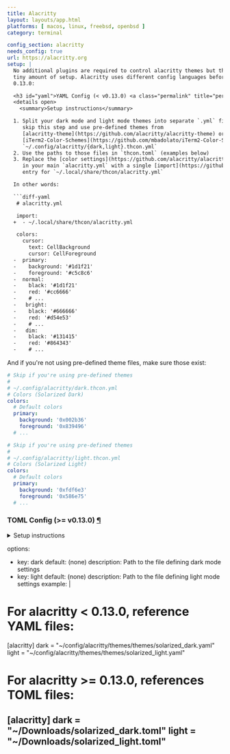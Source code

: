```yaml
---
title: Alacritty
layout: layouts/app.html
platforms: [ macos, linux, freebsd, openbsd ]
category: terminal

config_section: alacritty
needs_config: true
url: https://alacritty.org
setup: |
  No additional plugins are required to control alacritty themes but there is a
  tiny amount of setup. Alacritty uses different config languages before/after
  0.13.0:

  <h3 id="yaml">YAML Config (< v0.13.0) <a class="permalink" title="permalink" href="#yaml">&para;</a></h3>
  <details open>
    <summary>Setup instructions</summary>

  1. Split your dark mode and light mode themes into separate `.yml` files, or
     skip this step and use pre-defined themes from
     [alacritty-theme](https://github.com/alacritty/alacritty-theme) or 
     [iTerm2-Color-Schemes](https://github.com/mbadolato/iTerm2-Color-Schemes):<br/>
     `~/.config/alacritty/{dark,light}.thcon.yml`
  2. Use the paths to those files in `thcon.toml` (examples below)
  3. Replace the [color settings](https://github.com/alacritty/alacritty/blob/9d9982df0ed3ab40a9b432e8e8b75d9c7f7bd882/alacritty.yml#L295-L339)
     in your main `alacritty.yml` with a single [import](https://github.com/alacritty/alacritty/blob/9d9982df0ed3ab40a9b432e8e8b75d9c7f7bd882/alacritty.yml#L3-L12)
     entry for `~/.local/share/thcon/alacritty.yml`

  In other words:

  ```diff-yaml
   # alacritty.yml

   import:
  +  - ~/.local/share/thcon/alacritty.yml

   colors:
     cursor:
       text: CellBackground
       cursor: CellForeground
  -  primary:
  -    background: '#1d1f21'
  -    foreground: '#c5c8c6'
  -  normal:
  -    black: '#1d1f21'
  -    red: '#cc6666'
  -    # ...
  -   bright:
  -    black: '#666666'
  -    red: '#d54e53'
  -    # ...
  -   dim:
  -    black: '#131415'
  -    red: '#864343'
  -    # ...
  ```

  And if you're not using pre-defined theme files, make sure those exist:

  ```yaml
  # Skip if you're using pre-defined themes
  #
  # ~/.config/alacritty/dark.thcon.yml
  # Colors (Solarized Dark)
  colors:
    # Default colors
    primary:
      background: '0x002b36'
      foreground: '0x839496'
    # ...
  ```

  ```yaml
  # Skip if you're using pre-defined themes
  #
  # ~/.config/alacritty/light.thcon.yml
  # Colors (Solarized Light)
  colors:
    # Default colors
    primary:
      background: '0xfdf6e3'
      foreground: '0x586e75'
    # ...
  ```
  </details>

  

  <h3 id="toml">TOML Config (>= v0.13.0) <a class="permalink" title="permalink" href="#toml">&para;</a></h3>
  <details>
    <summary>Setup instructions</summary>

  1. Split your dark mode and light mode themes into separate `.toml` files, or
     skip this step and use pre-defined themes from
     [alacritty-theme](https://github.com/alacritty/alacritty-theme) or 
     [iTerm2-Color-Schemes](https://github.com/mbadolato/iTerm2-Color-Schemes):<br/>
     `~/.config/alacritty/{dark,light}.thcon.toml`
  2. Use the paths to those files in `thcon.toml` (examples below)
  3. Replace the [color settings](https://github.com/alacritty/alacritty/blob/77aa9f42bac4377efe26512d71098d21b9b547fd/extra/man/alacritty.5.scd#colors)
     in your main `alacritty.toml` with a single [import](https://github.com/alacritty/alacritty/blob/77aa9f42bac4377efe26512d71098d21b9b547fd/extra/man/alacritty.5.scd#general)
     entry for `~/.local/share/thcon/alacritty.yml`

  In other words:

  ```diff-toml
   # alacritty.toml

   [general]
  +import = [ "~/.local/share/thcon/alacritty.yml" ]

   [colors.cursor]
   text = "CellBackground"
   cursor = "CellForeground"

  -[colors.primary]
  -background = "#1d1f21"
  -foreground = "#c5c8c6"
  -
  -[colors.normal]
  -black = "#1d1f21"
  -red = "#cc6666"
  -# ...
  -
  -[colors.bright]
  -black = "#666666"
  -red = "#d54e53"
  -# ...
  -
  -[colors.dim]
  -black = "#131415"
  -red = "#864343"
  -# ...
  ```

  And if you're not using pre-defined theme files, make sure those exist:

  ```toml
  # Skip if you're using pre-defined themes
  #
  # ~/.config/alacritty/dark.thcon.toml
  # Colors (Solarized Dark)
  [colors.primary]
  background = "0x002b36"
  foreground = "0x839496"
  # ...
  ```

  ```toml
  # Skip if you're using pre-defined themes
  #
  # ~/.config/alacritty/light.thcon.toml
  # Colors (Solarized Light)
  [colors.primary]
  background = "0xfdf6e3"
  foreground = "0x586e75"
  # ...
  ```
  </details>

  

options:
  - key: dark
    default: (none)
    description: Path to the file defining dark mode settings
  - key: light
    default: (none)
    description: Path to the file defining light mode settings
example: |
  # For alacritty < 0.13.0, reference YAML files:
  [alacritty]
  dark = "~/config/alacritty/themes/themes/solarized_dark.yaml"
  light = "~/config/alacritty/themes/themes/solarized_light.yaml"

  # For alacritty >= 0.13.0, references TOML files:
  [alacritty]
  dark = "~/Downloads/solarized_dark.toml"
  light = "~/Downloads/solarized_light.toml"
---
```

